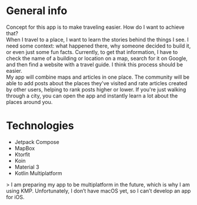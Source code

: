# General info
Concept for this app is to make traveling easier. How do I want to achieve that? <br>
When I travel to a place, I want to learn the stories behind the things I see. I need some context: what happened there, why someone decided to build it, or even just some fun facts.
Currently, to get that information, I have to check the name of a building or location on a map, search for it on Google, and then find a website with a travel guide. I think this process should be easier. <br>
My app will combine maps and articles in one place. The community will be able to add posts about the places they've visited and rate articles created by other users, helping to rank posts higher or lower.
If you're just walking through a city, you can open the app and instantly learn a lot about the places around you.

# Technologies
<ul>
  <li>Jetpack Compose</li>
  <li>MapBox</li>
  <li>Ktorfit</li>
  <li>Koin</li>
  <li>Material 3</li>
  <li>Kotlin Multiplatform</li>
</ul>
> I am preparing my app to be multiplatform in the future, which is why I am using KMP. Unfortunately, I don’t have macOS yet, so I can’t develop an app for iOS.

